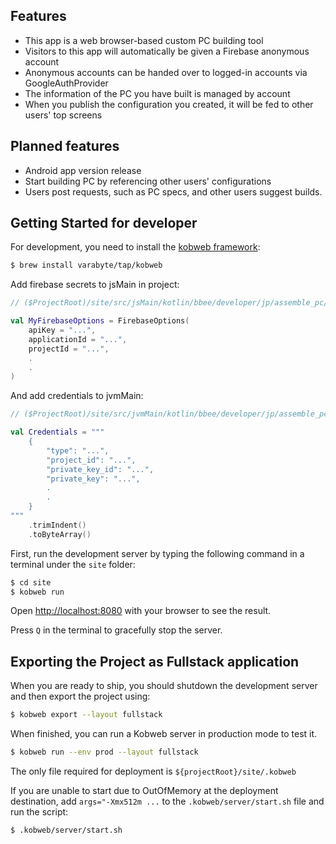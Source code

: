 ## Features

- This app is a web browser-based custom PC building tool
- Visitors to this app will automatically be given a Firebase anonymous account
- Anonymous accounts can be handed over to logged-in accounts via GoogleAuthProvider
- The information of the PC you have built is managed by account
- When you publish the configuration you created, it will be fed to other users' top screens

## Planned features

- Android app version release
- Start building PC by referencing other users' configurations
- Users post requests, such as PC specs, and other users suggest builds.

## Getting Started for developer

For development, you need to install the [kobweb framework](https://github.com/varabyte/kobweb):
```bash
$ brew install varabyte/tap/kobweb
```

Add firebase secrets to jsMain in project:

```kotlin
// ($ProjectRoot)/site/src/jsMain/kotlin/bbee/developer/jp/assemble_pc/firebase/FirebaseSecrets.kt

val MyFirebaseOptions = FirebaseOptions(
    apiKey = "...",
    applicationId = "...",
    projectId = "...",
    .
    .
)
```

And add credentials to jvmMain:

```kotlin
// ($ProjectRoot)/site/src/jvmMain/kotlin/bbee/developer/jp/assemble_pc/firebase/FirebaseSecrets.kt

val Credentials = """
    {
        "type": "...",
        "project_id": "...",
        "private_key_id": "...",
        "private_key": "...",
        .
        .
    }
"""
    .trimIndent()
    .toByteArray()
```

First, run the development server by typing the following command in a terminal under the `site` folder:

```bash
$ cd site
$ kobweb run
```

Open [http://localhost:8080](http://localhost:8080) with your browser to see the result.

Press `Q` in the terminal to gracefully stop the server.

## Exporting the Project as Fullstack application

When you are ready to ship, you should shutdown the development server and then export the project using:

```bash
$ kobweb export --layout fullstack
```

When finished, you can run a Kobweb server in production mode to test it.

```bash
$ kobweb run --env prod --layout fullstack
```

The only file required for deployment is `${projectRoot}/site/.kobweb`

If you are unable to start due to OutOfMemory at the deployment destination,
add `args="-Xmx512m ...` to the `.kobweb/server/start.sh` file and run the script:

```bash
$ .kobweb/server/start.sh
```

